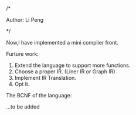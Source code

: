 /*

Author: Li Peng

*/


Now,I have implemented a mini complier front.

Furture work:
1. Extend the language to support more functions.
2. Choose a proper IR. (Liner IR or Graph IR)
3. Implement IR Translation.
4. Opt it.



The BCNF of the language:

...to be added
